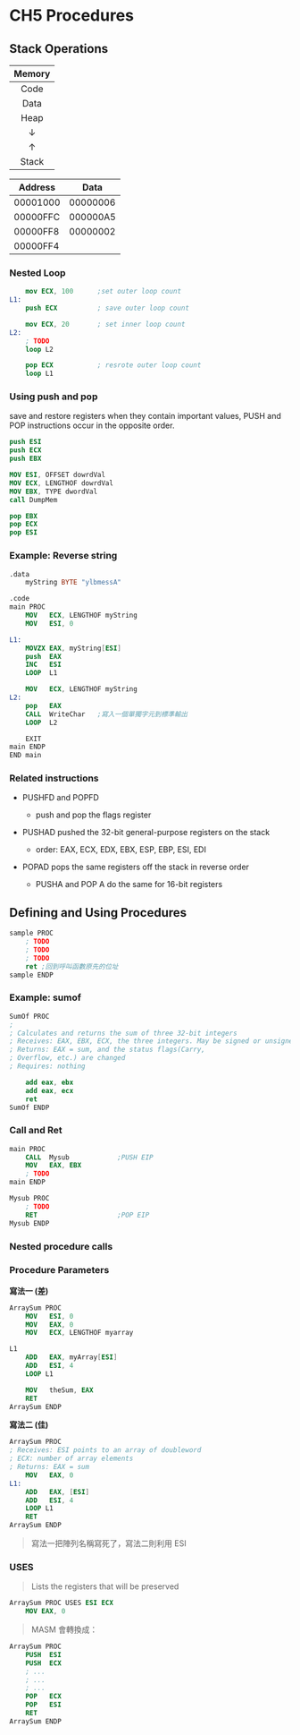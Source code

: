# CH5 Procedures
## Stack Operations

| Memory |
|:------:|
| Code   |
| Data   |
| Heap   |
| ↓      |
| ↑      |
| Stack  |

| Address  | Data     |
| -------- | -------- |
| 00001000 | 00000006 |
| 00000FFC | 000000A5 |
| 00000FF8 | 00000002 |
| 00000FF4 |          |

### Nested Loop

```nasm
    mov ECX, 100      ;set outer loop count
L1:
    push ECX          ; save outer loop count

    mov ECX, 20       ; set inner loop count
L2:
    ; TODO
    loop L2

    pop ECX           ; resrote outer loop count
    loop L1
```

### Using push and pop

save and restore registers when they contain important values, PUSH and POP instructions occur in the opposite order.

```nasm
push ESI
push ECX
push EBX

MOV ESI, OFFSET dowrdVal
MOV ECX, LENGTHOF dowrdVal
MOV EBX, TYPE dwordVal
call DumpMem

pop EBX
pop ECX
pop ESI
```

### Example: Reverse string

```nasm
.data
    myString BYTE "ylbmessA"

.code
main PROC
    MOV   ECX, LENGTHOF myString
    MOV   ESI, 0

L1:
    MOVZX EAX, myString[ESI]
    push  EAX
    INC   ESI
    LOOP  L1

    MOV   ECX, LENGTHOF myString
L2:
    pop   EAX
    CALL  WriteChar   ;寫入一個單獨字元到標準輸出
    LOOP  L2

    EXIT
main ENDP
END main
```

### Related instructions

+ PUSHFD and POPFD

  + push and pop the flags register

+ PUSHAD pushed the 32-bit general-purpose registers on the stack

  + order: EAX, ECX, EDX, EBX, ESP, EBP, ESI, EDI

+ POPAD pops the same registers off the stack in reverse order

  + PUSHA and POP A do the same for 16-bit registers

## Defining and Using Procedures

```nasm
sample PROC
    ; TODO
    ; TODO
    ; TODO
    ret ;回到呼叫函數原先的位址
sample ENDP
```

### Example: sumof

```nasm
SumOf PROC
;
; Calculates and returns the sum of three 32-bit integers
; Receives: EAX, EBX, ECX, the three integers. May be signed or unsigned.
; Returns: EAX = sum, and the status flags(Carry,
; Overflow, etc.) are changed
; Requires: nothing

    add eax, ebx
    add eax, ecx
    ret
SumOf ENDP
```

### Call and Ret

```nasm
main PROC
    CALL  Mysub            ;PUSH EIP
    MOV   EAX, EBX
    ; TODO
main ENDP

Mysub PROC
    ; TODO
    RET                    ;POP EIP
Mysub ENDP
```

### Nested procedure calls

### Procedure Parameters

**寫法一 (差)**

```nasm
ArraySum PROC
    MOV   ESI, 0
    MOV   EAX, 0
    MOV   ECX, LENGTHOF myarray

L1
    ADD   EAX, myArray[ESI]
    ADD   ESI, 4
    LOOP L1

    MOV   theSum, EAX
    RET
ArraySum ENDP
```

**寫法二 (佳)**

```nasm
ArraySum PROC
; Receives: ESI points to an array of doubleword
; ECX: number of array elements
; Returns: EAX = sum
    MOV   EAX, 0
L1:
    ADD   EAX, [ESI]
    ADD   ESI, 4
    LOOP L1
    RET
ArraySum ENDP
```

> 寫法一把陣列名稱寫死了，寫法二則利用 ESI

### USES

> Lists the registers that will be preserved

```nasm
ArraySum PROC USES ESI ECX
    MOV EAX, 0
```

> MASM 會轉換成：

```nasm
ArraySum PROC
    PUSH  ESI
    PUSH  ECX
    ; ...
    ; ...
    ; ...
    POP   ECX
    POP   ESI
    RET
ArraySum ENDP
```
